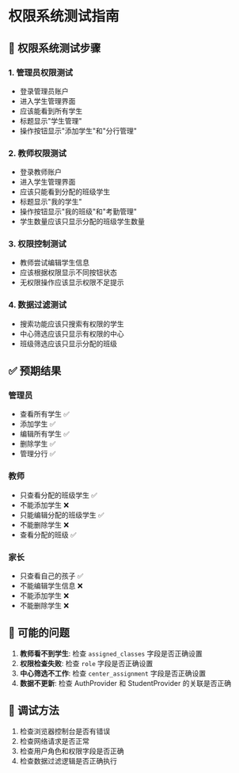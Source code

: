 # 权限系统测试指南

## 🔐 权限系统测试步骤

### 1. **管理员权限测试**
- 登录管理员账户
- 进入学生管理界面
- 应该能看到所有学生
- 标题显示"学生管理"
- 操作按钮显示"添加学生"和"分行管理"

### 2. **教师权限测试**
- 登录教师账户
- 进入学生管理界面
- 应该只能看到分配的班级学生
- 标题显示"我的学生"
- 操作按钮显示"我的班级"和"考勤管理"
- 学生数量应该只显示分配的班级学生数量

### 3. **权限控制测试**
- 教师尝试编辑学生信息
- 应该根据权限显示不同按钮状态
- 无权限操作应该显示权限不足提示

### 4. **数据过滤测试**
- 搜索功能应该只搜索有权限的学生
- 中心筛选应该只显示有权限的中心
- 班级筛选应该只显示分配的班级

## ✅ 预期结果

### 管理员
- 查看所有学生 ✅
- 添加学生 ✅
- 编辑所有学生 ✅
- 删除学生 ✅
- 管理分行 ✅

### 教师
- 只查看分配的班级学生 ✅
- 不能添加学生 ❌
- 只能编辑分配的班级学生 ✅
- 不能删除学生 ❌
- 查看分配的班级 ✅

### 家长
- 只查看自己的孩子 ✅
- 不能编辑学生信息 ❌
- 不能添加学生 ❌
- 不能删除学生 ❌

## 🐛 可能的问题

1. **教师看不到学生**: 检查 `assigned_classes` 字段是否正确设置
2. **权限检查失败**: 检查 `role` 字段是否正确设置
3. **中心筛选不工作**: 检查 `center_assignment` 字段是否正确设置
4. **数据不更新**: 检查 AuthProvider 和 StudentProvider 的关联是否正确

## 🔧 调试方法

1. 检查浏览器控制台是否有错误
2. 检查网络请求是否正常
3. 检查用户角色和权限字段是否正确
4. 检查数据过滤逻辑是否正确执行
